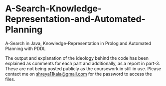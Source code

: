 # A-Search-Knowledge-Representation-and-Automated-Planning
A-Search in Java, Knowledge-Representation in Prolog and Automated Planning with PDDL

The output and explanation of the ideology behind the code has been explained as comments for each part and additionally, as a report in part-3. These are not being posted publicly as the coursework in still in use. Please contact me on shreya11kala@gmail.com for the password to access the files.

